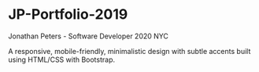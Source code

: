 # JP-Portfolio-2019
Jonathan Peters - Software Developer 2020 NYC

A responsive, mobile-friendly, minimalistic design with subtle accents built using HTML/CSS with Bootstrap.
